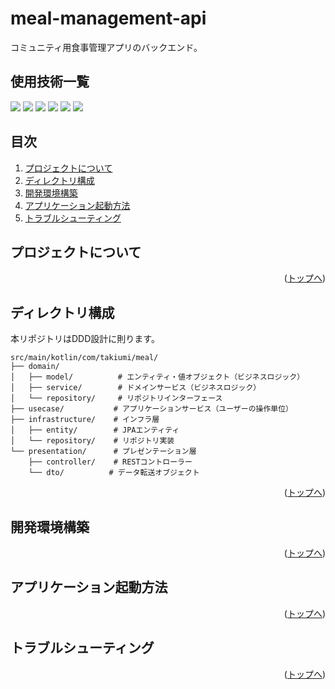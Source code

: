 
<div id="top"></div>

# meal-management-api

コミュニティ用食事管理アプリのバックエンド。

## 使用技術一覧

<!-- シールド一覧 -->
<!-- 該当するプロジェクトの中から任意のものを選ぶ-->
<p style="display: inline">
  <!-- バックエンドのフレームワーク一覧 -->
  <img src="https://img.shields.io/badge/-SpringBoot-092E20.svg?logo=springboot&style=for-the-badge">
  <!-- バックエンドの言語一覧 -->
  <img src="https://img.shields.io/badge/-Kotlin-CC99FF.svg?logo=kotlin&style=for-the-badge">
  <!-- ミドルウェア一覧 -->
  <img src="https://img.shields.io/badge/-MySQL-4479A1.svg?logo=mysql&style=for-the-badge&logoColor=white">
  <!-- インフラ一覧 -->
  <img src="https://img.shields.io/badge/-Docker-1488C6.svg?logo=docker&style=for-the-badge">
  <img src="https://img.shields.io/badge/-githubactions-FFFFFF.svg?logo=github-actions&style=for-the-badge">
  <img src="https://img.shields.io/badge/-Amazon%20aws-232F3E.svg?logo=amazon-aws&style=for-the-badge">
</p>

## 目次

1. [プロジェクトについて](#プロジェクトについて)
2. [ディレクトリ構成](#ディレクトリ構成)
3. [開発環境構築](#開発環境構築)
4. [アプリケーション起動方法](#アプリケーション起動方法)
5. [トラブルシューティング](#トラブルシューティング)

## プロジェクトについて

<p align="right">(<a href="#top">トップへ</a>)</p>

## ディレクトリ構成

本リポジトリはDDD設計に則ります。

```
src/main/kotlin/com/takiumi/meal/
├── domain/
│   ├── model/          # エンティティ・値オブジェクト（ビジネスロジック）
│   ├── service/        # ドメインサービス（ビジネスロジック）
│   └── repository/     # リポジトリインターフェース
├── usecase/           # アプリケーションサービス（ユーザーの操作単位）
├── infrastructure/    # インフラ層
│   ├── entity/        # JPAエンティティ
│   └── repository/    # リポジトリ実装
└── presentation/      # プレゼンテーション層
    ├── controller/    # RESTコントローラー
    └── dto/          # データ転送オブジェクト
```

<p align="right">(<a href="#top">トップへ</a>)</p>

## 開発環境構築

<p align="right">(<a href="#top">トップへ</a>)</p>

## アプリケーション起動方法

<p align="right">(<a href="#top">トップへ</a>)</p>

## トラブルシューティング

<p align="right">(<a href="#top">トップへ</a>)</p>